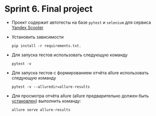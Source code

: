 # Sprint 6. Final project

* Проект содержит автотесты на базе `pytest` и `selenium` для сервиса [Yandex Scooter](https://qa-scooter.praktikum-services.ru/)

* Установить зависимости 

    ```shell
    pip install -r requirements.txt.
    ```
* Для запуска тестов использовать следующую команду
 
    ```shell
    pytest -v
    ```
  
* Для запуска тестов с формированием отчёта allure использовать следующую команду
 
    ```shell
    pytest -v --alluredir=allure-results
    ```
  
* Для просмотра отчёта allure (allure предварительно должен быть [установлен](https://allurereport.org/docs/install/)) выполнить команду:

    ```shell
    allure serve allure-results
    ```
